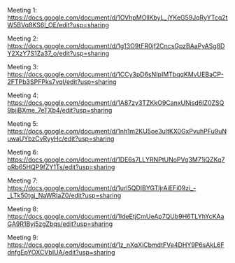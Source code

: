 Meeting 1: https://docs.google.com/document/d/1OVhpMOllKbyL_jYKeG59JqRyYTcq2tW5BVq8KS6l_OE/edit?usp=sharing

Meeting 2: https://docs.google.com/document/d/1g13O9tFR0jf2CncsGpzBAaPyASg8DY2XzY7S1Za37_o/edit?usp=sharing

Meeting 3: https://docs.google.com/document/d/1CCy3pD6sNIpIMTbqqKMvUEBaCP-2FTPb3SPFPks7vqI/edit?usp=sharing

Meeting 4: https://docs.google.com/document/d/1A87zy3TZKkO9CanxUNjsd6IZ0ZSQ9biiBXme_7eTXb4/edit?usp=sharing

Meeting 5: https://docs.google.com/document/d/1nh1m2KU5oe3ultKX0GxPvuhPFu9uNuwaUYbzCvRyyHc/edit?usp=sharing

Meeting 6: https://docs.google.com/document/d/1DE6s7LLYRNPtUNoPVq3M71iQZKq7pRb65HQP9fZY1Ts/edit?usp=sharing

Meeting 7: https://docs.google.com/document/d/1url5QDIBYGTljrAiEFi09zi_-_LTk50tgj_NaWRIaZ0/edit?usp=sharing

Meeting 8: https://docs.google.com/document/d/1IdeEtjCmUeAp7QUb9H6TLYhYcKAaGA9R1Byj5zgZbqs/edit?usp=sharing

Meeting 9: https://docs.google.com/document/d/1z_nXqXiCbmdtFVe4DHY9P6sAkL6FdnfgEpYOXCVbIUA/edit?usp=sharing

